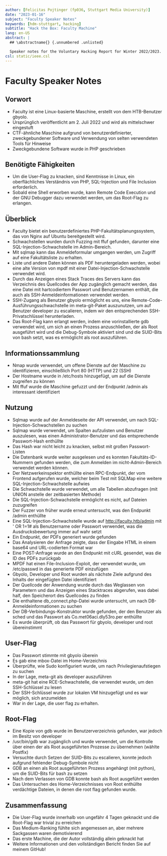 ```yaml
---
author: [Felicitas Pojtinger (fp036, Stuttgart Media University)]
date: "2023-01-16"
subject: "Faculty Speaker Notes"
keywords: [hdm-stuttgart, hacking]
subtitle: "Hack the Box: Faculty Machine"
lang: en-US
abstract: |
  ## \abstractname{} {.unnumbered .unlisted}

  Speaker notes for the Voluntary Hacking Report for Winter 2022/2023.
csl: static/ieee.csl
---
```


# Faculty Speaker Notes

## Vorwort

- Faculty ist eine Linux-basierte Maschine, erstellt von dem HTB-Benutzer gbyolo.
- Ursprünglich veröffentlicht am 2. Juli 2022 und wird als mittelschwer eingestuft
- CTF-ähnliche Maschine aufgrund von benutzerdefinierter, zweckgebundener Software und Verwendung von selten verwendeten Tools für Hinweise
- Zweckgebundene Software wurde in PHP geschrieben

## Benötigte Fähigkeiten

- Um die User-Flag zu knacken, sind Kenntnisse in Linux, ein oberflächliches Verständnis von PHP, SQL-Injection und File Inclusion erforderlich.
- Sobald eine Shell erworben wurde, kann Remote Code Execution und der GNU Debugger dazu verwendet werden, um das Root-Flag zu erlangen.

## Überblick

- Faculty bietet ein benutzerdefiniertes PHP-Fakultätsplanungssystem, das von Nginx auf Ubuntu bereitgestellt wird.
- Schwachstellen wurden durch Fuzzing mit ffuf gefunden, darunter eine SQL-Injection-Schwachstelle im Admin-Bereich.
- Mit sqlmap kann das Anmeldeformular umgangen werden, um Zugriff auf eine Fakultätsliste zu erhalten.
- Liste und andere Daten können als PDF heruntergeladen werden, wobei eine alte Version von mpdf mit einer Datei-Injection-Schwachstelle verwendet wird.
- Durch das Anzeigen eines Stack Traces des Servers kann das Verzeichnis des Quellcodes der App zugänglich gemacht werden, das eine Datei mit hartcodiertem Passwort und Benutzernamen enthält, die auch als SSH-Anmeldeinformationen verwendet werden.
- SSH-Zugang als Benutzer gbyolo ermöglicht es uns, eine Remote-Code-Ausführungsschwachstelle im meta-git-Paket auszunutzen, um auf Benutzer developer zu escalieren, indem wir den entsprechenden SSH-Privatschlüssel herunterladen.
- Das Root-Flag kann erlangt werden, indem eine vorinstallierte gdb verwendet wird, um sich an einen Prozess anzuschließen, der als Root ausgeführt wird und die Debug-Symbole aktiviert sind und die SUID-Bits von bash setzt, was es ermöglicht als root auszuführen.

## Informationssammlung

- Nmap wurde verwendet, um offene Dienste auf der Maschine zu identifizieren, einschließlich Port 80 (HTTP) und 22 (SSH)
- Der Hostname wurde in /etc/hosts hinzugefügt, um auf die Dienste zugreifen zu können
- Mit ffuf wurde die Maschine gefuzzt und der Endpunkt /admin als interessant identifiziert

## Nutzung

- Sqlmap wurde auf der Anmeldeseite der API verwendet, um nach SQL-Injection-Schwachstellen zu suchen
- Sqlmap wurde verwendet, um Spalten aufzulisten und Benutzer auszulesen, was einen Administrator-Benutzer und das entsprechende Passwort-Hash enthüllte
- Das Hash war nicht leicht zu knacken, selbst mit großen Passwort-Listen
- Die Datenbank wurde weiter ausgelesen und es konnten Fakultäts-ID-Nummern gefunden werden, die zum Anmelden im nicht-Admin-Bereich verwendet werden können.
- Der Netzwerkeinspektor enthüllte einen RPC-Endpunkt, der vom Frontend aufgerufen wurde, welcher beim Test mit SQLMap eine weitere SQL-Injection-Schwachstelle aufwies
- Die Schwachstelle wurde verwendet, um alle Tabellen abzufragen (mit UNION anstelle der zeitbasierten Methode)
- Die SQL-Injection-Schwachstelle ermöglicht es nicht, auf Dateien zuzugreifen
- Der Fuzzer von früher wurde erneut untersucht, was den Endpunkt /admin enthüllte
- Eine SQL-Injection-Schwachstelle wurde auf http://faculty.htb/admin mit ' OR 1=1# als Benutzername oder Passwort verwendet, was die Ausdrucksbewertung immer auf wahr setzt
- Ein Endpunkt, der PDFs generiert wurde gefunden
- Das Analysieren der Anfrage zeigte, dass der Eingabe HTML in einem base64 und URL-codierten Format war
- Eine POST-Anfrage wurde an den Endpunkt mit cURL gesendet, was die ID des PDFs zurückgab
- MPDF hat einen File-Inclusion-Exploit, der verwendet wurde, um /etc/passwd in das generierte PDF einzufügen
- Gbyolo, Developer und Root wurden als nächste Ziele aufgrund des Inhalts der eingefügten Datei identifiziert
- Der Quellcode der Anwendung wurde durch das Weglassen von Parametern und das Anzeigen eines Stacktraces abgerufen, was dabei half, den Speicherort des Quellcodes zu finden
- Die enthaltene db_connect.php-Datei wurde untersucht, um nach DB-Anmeldeinformationen zu suchen
- Der DB-Verbindungs-Konstruktor wurde gefunden, der den Benutzer als sched und das Passwort als Co.met06aci.dly53ro.per enthüllte
- Es wurde überprüft, ob das Passwort für gbyolo, developer und root übereinstimmt

## User-Flag

- Das Passwort stimmte mit gbyolo überein
- Es gab eine mbox-Datei im Home-Verzeichnis
- Überprüfte, wie Sudo konfiguriert wurde, um nach Privilegienaufstiegen zu suchen
- In der Lage, meta-git als developer auszuführen
- meta-git hat eine RCE-Schwachstelle, die verwendet wurde, um den SSH-Schlüssel zu lesen
- Der SSH-Schlüssel wurde zur lokalen VM hinzugefügt und es war möglich, sich anzumelden
- War in der Lage, die user flag zu erhalten.

## Root-Flag

- Eine Kopie von gdb wurde im Benutzerverzeichnis gefunden, war jedoch im Besitz von developer
- /usr/bin/gdb war zugänglich und wurde verwendet, um die Kontrolle über einen der als Root ausgeführten Prozesse zu übernehmen (wählte Postfix)
- Versuchte durch Setzen der SUID-Bits zu escalieren, konnte jedoch aufgrund fehlender Debug-Symbole nicht
- GDB an einen als Root ausgeführten Prozess angehängt (mit python), um die SUID-Bits für bash zu setzen
- Nach dem Verlassen von GDB konnte bash als Root ausgeführt werden
- Das Untersuchen des Home-Verzeichnisses von Root enthüllte verdächtige Dateien, in denen die root flag gefunden wurde.

## Zusammenfassung

- Die User-Flag wurde innerhalb von ungefähr 4 Tagen geknackt und die Root-Flag war trivial zu erreichen
- Das Medium-Ranking fühlte sich angemessen an, aber mehrere Sackgassen waren demotivierend
- Das erste Machine, die der Autor vollständig allein geknackt hat
- Weitere Informationen und den vollständigen Bericht finden Sie auf meinem GitHub!
